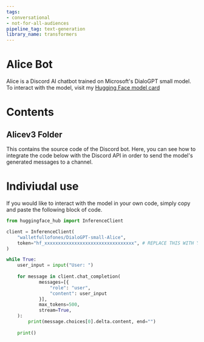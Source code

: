 ```yaml
---
tags:
- conversational
- not-for-all-audiences
pipeline_tag: text-generation
library_name: transformers
---
```


# Alice Bot
Alice is a Discord AI chatbot trained on Microsoft's DialoGPT small model. To interact with the model, visit my [Hugging Face model card](https://huggingface.co/walletfullofones/DialoGPT-small-Alice)

# Contents
## Alicev3 Folder
This contains the source code of the Discord bot. Here, you can see how to integrate the code below with the Discord API in order to send the model's generated messages to a channel.

# Indiviudal use
If you would like to interact with the model in your own code, simply copy and paste the following block of code. 
```python
from huggingface_hub import InferenceClient

client = InferenceClient(
    "walletfullofones/DialoGPT-small-Alice",
    token="hf_xxxxxxxxxxxxxxxxxxxxxxxxxxxxxxxxx", # REPLACE THIS WITH YOUR OWN HUGGING FACE ACCESS TOKEN
)

while True:
    user_input = input("User: ")
    
    for message in client.chat_completion(
            messages=[{
                "role": "user",
                "content": user_input
            }],
            max_tokens=500,
            stream=True,
    ):
        print(message.choices[0].delta.content, end="")
    
    print()
```
